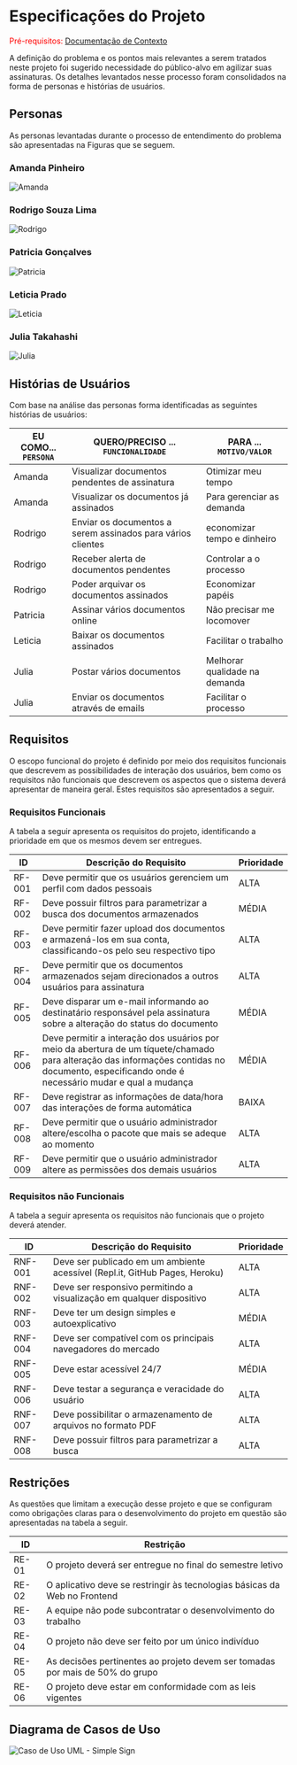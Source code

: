 # Especificações do Projeto

<span style="color:red">Pré-requisitos: <a href="1-Documentação de Contexto.md"> Documentação de Contexto</a></span>

A definição do problema e os pontos mais relevantes a serem tratados neste projeto foi sugerido necessidade do público-alvo em agilizar suas assinaturas. Os detalhes levantados nesse processo foram consolidados na forma de personas e histórias de usuários.

## Personas

As personas levantadas durante o processo de entendimento do problema são apresentadas na Figuras que se seguem.

 ### Amanda Pinheiro

![Amanda](img/AmandaPinheiro.png)


 ### Rodrigo Souza Lima

![Rodrigo](img/RodrigoSouzaLima.png)


 ### Patricia Gonçalves

![Patricia](img/PatriciaGoncalves.png)


 ### Leticia Prado

![Leticia](img/LeticiaPrado.png)


 ### Julia Takahashi

![Julia](img/JuliaTakahashi.png)




## Histórias de Usuários

Com base na análise das personas forma identificadas as seguintes histórias de usuários:

|EU COMO... `PERSONA`| QUERO/PRECISO ... `FUNCIONALIDADE` |PARA ... `MOTIVO/VALOR`                 |
|--------------------|------------------------------------|----------------------------------------|
|Amanda              | Visualizar documentos pendentes de assinatura          | Otimizar meu tempo |
|Amanda              | Visualizar os documentos já assinados                 | Para gerenciar as demanda |
|Rodrigo             | Enviar os documentos a serem assinados para vários clientes                 | economizar tempo e dinheiro |
|Rodrigo             | Receber alerta de documentos pendentes           | Controlar a o processo               |
|Rodrigo             | Poder arquivar os documentos assinados                  | Economizar papéis |
|Patricia            | Assinar vários documentos online                | Não precisar me locomover |
|Leticia             | Baixar os documentos assinados           | Facilitar o trabalho               |
|Julia               | Postar vários documentos                 | Melhorar qualidade na demanda |
|Julia               | Enviar os documentos através de emails                  | Facilitar o processo |



## Requisitos

O escopo funcional do projeto é definido por meio dos requisitos funcionais que descrevem as possibilidades de interação dos usuários, bem como os requisitos não funcionais que descrevem os aspectos que o sistema deverá apresentar de maneira geral. Estes requisitos são apresentados a seguir.

### Requisitos Funcionais

A tabela a seguir apresenta os requisitos do projeto, identificando a prioridade em que os mesmos devem ser entregues.

|ID    | Descrição do Requisito  | Prioridade |
|------|-----------------------------------------|----|
|RF-001| Deve permitir que os usuários gerenciem um perfil com dados pessoais | ALTA | 
|RF-002| Deve possuir filtros para parametrizar a busca dos documentos armazenados | MÉDIA |
|RF-003| Deve permitir fazer upload dos documentos e armazená-los em sua conta, classificando-os pelo seu respectivo tipo | ALTA |
|RF-004| Deve permitir que os documentos armazenados sejam direcionados a outros usuários para assinatura | ALTA |
|RF-005| Deve disparar um e-mail informando ao destinatário responsável pela assinatura sobre a alteração do status do documento | MÉDIA |
|RF-006| Deve permitir a interação dos usuários por meio da abertura de um tíquete/chamado para alteração das informações contidas no documento, especificando onde é necessário mudar e qual a mudança | MÉDIA |
|RF-007| Deve registrar as informações de data/hora das interações de forma automática | BAIXA |
|RF-008| Deve permitir que o usuário administrador altere/escolha o pacote que mais se adeque ao momento | ALTA |
|RF-009| Deve permitir que o usuário administrador altere as permissões dos demais usuários | ALTA |


### Requisitos não Funcionais

A tabela a seguir apresenta os requisitos não funcionais que o projeto deverá atender. 

|ID     | Descrição do Requisito  |Prioridade |
|-------|-------------------------|----|
|RNF-001| Deve ser publicado em um ambiente acessível (Repl.it, GitHub Pages, Heroku)	 | ALTA | 
|RNF-002| Deve ser responsivo permitindo a visualização em qualquer dispositivo	 | ALTA |
|RNF-003| Deve ter um design simples e autoexplicativo | MÉDIA |
|RNF-004| Deve ser compatível com os principais navegadores do mercado | ALTA |
|RNF-005| Deve estar acessível 24/7 | MÉDIA |
|RNF-006| Deve testar a segurança e veracidade do usuário	 | ALTA |
|RNF-007| Deve possibilitar o armazenamento de arquivos no formato PDF | ALTA |
|RNF-008| Deve possuir filtros para parametrizar a busca | ALTA |

## Restrições

As questões que limitam a execução desse projeto e que se configuram como obrigações claras para o desenvolvimento do projeto em questão são apresentadas na tabela a seguir.

|ID| Restrição                                             |
|--|-------------------------------------------------------|
|RE-01| O projeto deverá ser entregue no final do semestre letivo |
|RE-02| O aplicativo deve se restringir às tecnologias básicas da Web no Frontend |
|RE-03| A equipe não pode subcontratar o desenvolvimento do trabalho |
|RE-04| O projeto não deve ser feito por um único indivíduo |
|RE-05| As decisões pertinentes ao projeto devem ser tomadas por mais de 50% do grupo |
|RE-06| O projeto deve estar em conformidade com as leis vigentes |

## Diagrama de Casos de Uso

![Caso de Uso UML - Simple Sign](https://user-images.githubusercontent.com/82836965/157969812-5a313bd0-7d2b-4bde-9fd0-9099fbcc3f83.png)

